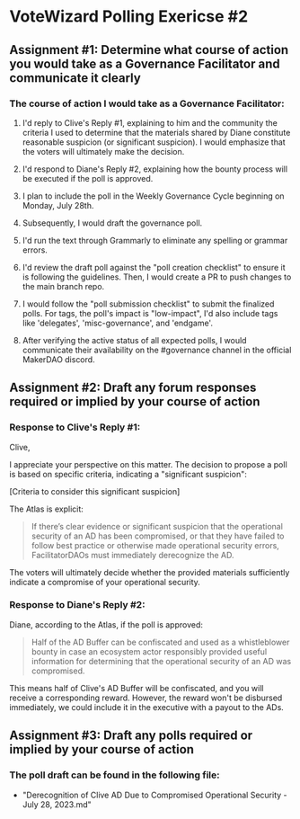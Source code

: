# VoteWizard Polling Exericse #2

## Assignment #1: Determine what course of action you would take as a Governance Facilitator and communicate it clearly

### The course of action I would take as a Governance Facilitator:

1. I'd reply to Clive's Reply #1, explaining to him and the community the criteria I used to determine that the materials shared by Diane constitute reasonable suspicion (or significant suspicion). I would emphasize that the voters will ultimately make the decision.

2. I'd respond to Diane's Reply #2, explaining how the bounty process will be executed if the poll is approved.

3. I plan to include the poll in the Weekly Governance Cycle beginning on Monday, July 28th.

4. Subsequently, I would draft the governance poll.

5. I'd run the text through Grammarly to eliminate any spelling or grammar errors.

6. I'd review the draft poll against the "poll creation checklist" to ensure it is following the guidelines. Then, I would create a PR to push changes to the main branch repo.

7. I would follow the "poll submission checklist" to submit the finalized polls. For tags, the poll's impact is "low-impact", I'd also include tags like 'delegates', 'misc-governance', and 'endgame'.

8. After verifying the active status of all expected polls, I would communicate their availability on the #governance channel in the official MakerDAO discord.

## Assignment #2: Draft any forum responses required or implied by your course of action

### Response to Clive's Reply #1:

Clive,

I appreciate your perspective on this matter. The decision to propose a poll is based on specific criteria, indicating a "significant suspicion":

[Criteria to consider this significant suspicion]

The Atlas is explicit:

> If there’s clear evidence or significant suspicion that the operational security of an AD has been compromised, or that they have failed to follow best practice or otherwise made operational security errors, FacilitatorDAOs must immediately derecognize the AD.

The voters will ultimately decide whether the provided materials sufficiently indicate a compromise of your operational security.


### Response to Diane's Reply #2:

Diane, according to the Atlas, if the poll is approved:

> Half of the AD Buffer can be confiscated and used as a whistleblower bounty in case an ecosystem actor responsibly provided useful information for determining that the operational security of an AD was compromised.

This means half of Clive's AD Buffer will be confiscated, and you will receive a corresponding reward. However, the reward won't be disbursed immediately, we could include it in the executive with a payout to the ADs.


## Assignment #3: Draft any polls required or implied by your course of action

### The poll draft can be found in the following file:

- "Derecognition of Clive AD Due to Compromised Operational Security - July 28, 2023.md"